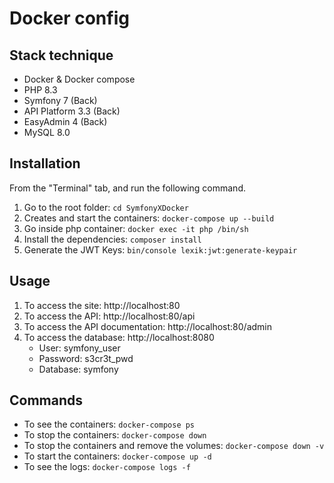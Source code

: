 # Docker config

## Stack technique

- Docker & Docker compose
- PHP 8.3
- Symfony 7 (Back)
- API Platform 3.3 (Back)
- EasyAdmin 4 (Back)
- MySQL 8.0

## Installation

From the "Terminal" tab, and run the following command.

1. Go to the root folder: `cd SymfonyXDocker`
2. Creates and start the containers: `docker-compose up --build `
3. Go inside php container: `docker exec -it php /bin/sh`
4. Install the dependencies: `composer install`
5. Generate the JWT Keys: `bin/console lexik:jwt:generate-keypair`

## Usage
1. To access the site: http://localhost:80
2. To access the API: http://localhost:80/api
3. To access the API documentation: http://localhost:80/admin
4. To access the database: http://localhost:8080
    - User: symfony_user
    - Password: s3cr3t_pwd
    - Database: symfony

## Commands
- To see the containers: `docker-compose ps`
- To stop the containers: `docker-compose down`
- To stop the containers and remove the volumes: `docker-compose down -v`
- To start the containers: `docker-compose up -d`
- To see the logs: `docker-compose logs -f`
